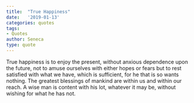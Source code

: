```yaml
---
title:  "True Happiness"
date:   '2019-01-13'
categories: quotes
tags:
- Quotes
author: Seneca
type: quote
---
```


True happiness is to enjoy the present, without anxious dependence upon the future, not to amuse ourselves with either hopes or fears but to rest satisfied with what we have, which is sufficient, for he that is so wants nothing. The greatest blessings of mankind are within us and within our reach. A wise man is content with his lot, whatever it may be, without wishing for what he has not.
